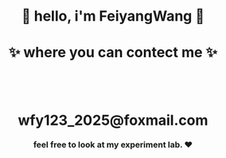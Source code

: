 <h1 align="center"> 🤩 hello, i'm 
FeiyangWang 🤩 </h1>

<h1 align="center">
✨ where you can contect me ✨

  <p align="center"><br/>
  <h1 align="center">wfy123_2025@foxmail.com </h1>
</p>
</h1>

<h3 align="center"><strong> feel free to look at my experiment lab. ❤ </strong> </h3>
